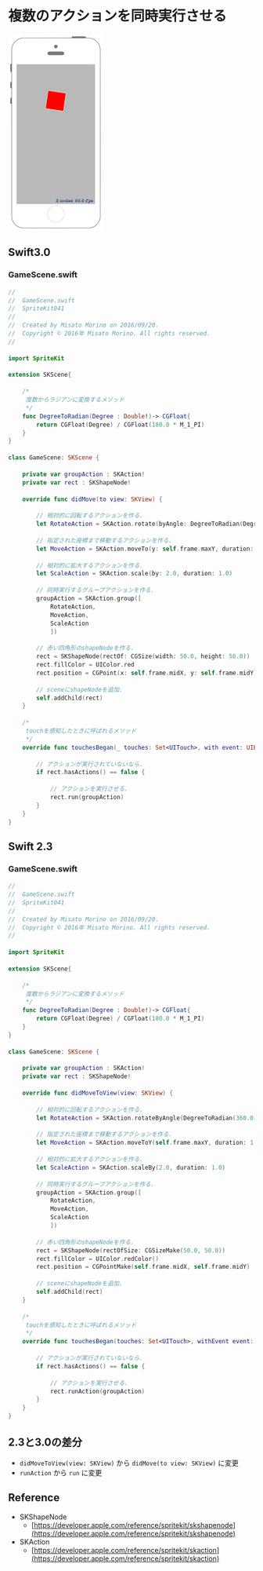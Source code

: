 # 複数のアクションを同時実行させる

![Preview spritekit041](img/spritekit041.png)

## Swift3.0
### GameScene.swift
```swift
//
//  GameScene.swift
//  SpriteKit041
//
//  Created by Misato Morino on 2016/09/20.
//  Copyright © 2016年 Misato Morino. All rights reserved.
//

import SpriteKit

extension SKScene{
    
    /*
     度数からラジアンに変換するメソッド
     */
    func DegreeToRadian(Degree : Double!)-> CGFloat{
        return CGFloat(Degree) / CGFloat(180.0 * M_1_PI)
    }
}

class GameScene: SKScene {
    
    private var groupAction : SKAction!
    private var rect : SKShapeNode!
    
    override func didMove(to view: SKView) {
        
        // 相対的に回転するアクションを作る.
        let RotateAction = SKAction.rotate(byAngle: DegreeToRadian(Degree: 360.0), duration: 1.0)
        
        // 指定された座標まで移動するアクションを作る.
        let MoveAction = SKAction.moveTo(y: self.frame.maxY, duration: 1.0)
        
        // 相対的に拡大するアクションを作る.
        let ScaleAction = SKAction.scale(by: 2.0, duration: 1.0)
        
        // 同時実行するグループアクションを作る.
        groupAction = SKAction.group([
            RotateAction,
            MoveAction,
            ScaleAction
            ])
        
        // 赤い四角形のshapeNodeを作る.
        rect = SKShapeNode(rectOf: CGSize(width: 50.0, height: 50.0))
        rect.fillColor = UIColor.red
        rect.position = CGPoint(x: self.frame.midX, y: self.frame.midY)
        
        // sceneにshapeNodeを追加.
        self.addChild(rect)
    }
    
    /*
     touchを感知したときに呼ばれるメソッド
     */
    override func touchesBegan(_ touches: Set<UITouch>, with event: UIEvent?) {
        
        // アクションが実行されていないなら.
        if rect.hasActions() == false {
            
            // アクションを実行させる.
            rect.run(groupAction)
        }
    }
}
```

## Swift 2.3
### GameScene.swift
```swift
//
//  GameScene.swift
//  SpriteKit041
//
//  Created by Misato Morino on 2016/09/20.
//  Copyright © 2016年 Misato Morino. All rights reserved.
//

import SpriteKit

extension SKScene{
    
    /*
     度数からラジアンに変換するメソッド
     */
    func DegreeToRadian(Degree : Double!)-> CGFloat{
        return CGFloat(Degree) / CGFloat(180.0 * M_1_PI)
    }
}

class GameScene: SKScene {
    
    private var groupAction : SKAction!
    private var rect : SKShapeNode!
    
    override func didMoveToView(view: SKView) {
        
        // 相対的に回転するアクションを作る.
        let RotateAction = SKAction.rotateByAngle(DegreeToRadian(360.0), duration: 1.0)
        
        // 指定された座標まで移動するアクションを作る.
        let MoveAction = SKAction.moveToY(self.frame.maxY, duration: 1.0)
        
        // 相対的に拡大するアクションを作る.
        let ScaleAction = SKAction.scaleBy(2.0, duration: 1.0)
        
        // 同時実行するグループアクションを作る.
        groupAction = SKAction.group([
            RotateAction,
            MoveAction,
            ScaleAction
            ])
        
        // 赤い四角形のshapeNodeを作る.
        rect = SKShapeNode(rectOfSize: CGSizeMake(50.0, 50.0))
        rect.fillColor = UIColor.redColor()
        rect.position = CGPointMake(self.frame.midX, self.frame.midY)
        
        // sceneにshapeNodeを追加.
        self.addChild(rect)
    }
    
    /*
     touchを感知したときに呼ばれるメソッド
     */
    override func touchesBegan(touches: Set<UITouch>, withEvent event: UIEvent?) {
        
        // アクションが実行されていないなら.
        if rect.hasActions() == false {
            
            // アクションを実行させる.
            rect.runAction(groupAction)
        }
    }
}
```

## 2.3と3.0の差分
* ```didMoveToView(view: SKView)``` から ```didMove(to view: SKView)``` に変更
* ```runAction``` から ```run``` に変更

## Reference
* SKShapeNode
    * [https://developer.apple.com/reference/spritekit/skshapenode](https://developer.apple.com/reference/spritekit/skshapenode)
* SKAction
    * [https://developer.apple.com/reference/spritekit/skaction](https://developer.apple.com/reference/spritekit/skaction)
